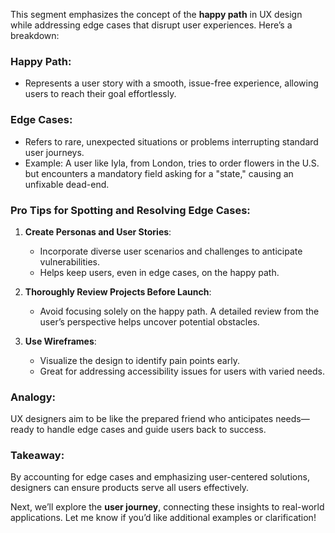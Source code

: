 
This segment emphasizes the concept of the **happy path** in UX design while addressing edge cases that disrupt user experiences. Here’s a breakdown:

### **Happy Path**:
- Represents a user story with a smooth, issue-free experience, allowing users to reach their goal effortlessly.

### **Edge Cases**:
- Refers to rare, unexpected situations or problems interrupting standard user journeys.
- Example: A user like Iyla, from London, tries to order flowers in the U.S. but encounters a mandatory field asking for a "state," causing an unfixable dead-end.

### **Pro Tips for Spotting and Resolving Edge Cases**:
1. **Create Personas and User Stories**:
   - Incorporate diverse user scenarios and challenges to anticipate vulnerabilities.
   - Helps keep users, even in edge cases, on the happy path.

2. **Thoroughly Review Projects Before Launch**:
   - Avoid focusing solely on the happy path. A detailed review from the user’s perspective helps uncover potential obstacles.

3. **Use Wireframes**:
   - Visualize the design to identify pain points early.
   - Great for addressing accessibility issues for users with varied needs.

### **Analogy**:
UX designers aim to be like the prepared friend who anticipates needs—ready to handle edge cases and guide users back to success.

### **Takeaway**:
By accounting for edge cases and emphasizing user-centered solutions, designers can ensure products serve all users effectively. 

Next, we’ll explore the **user journey**, connecting these insights to real-world applications. Let me know if you’d like additional examples or clarification!